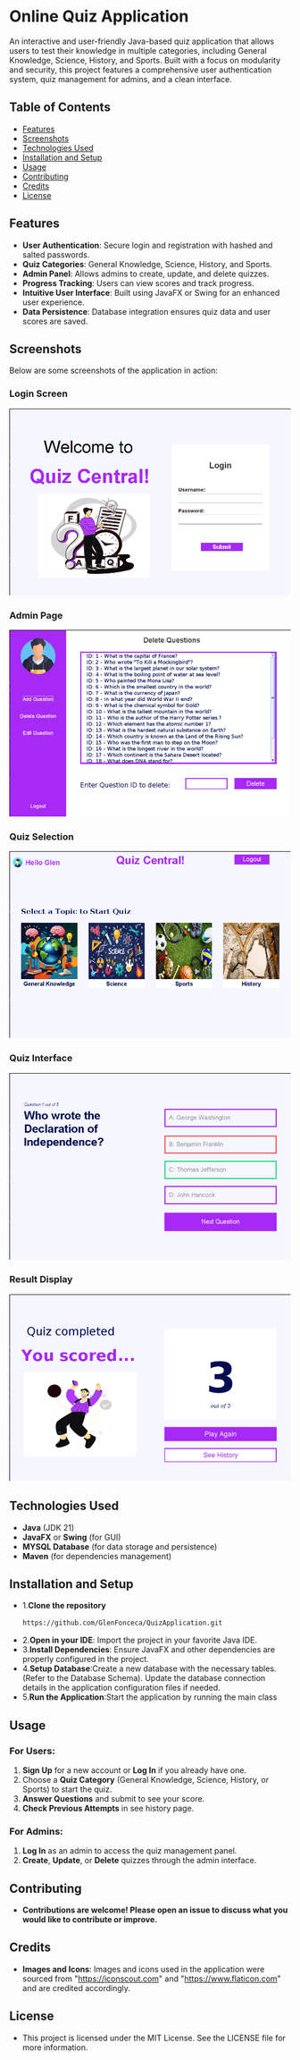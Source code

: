 # Online Quiz Application

An interactive and user-friendly Java-based quiz application that allows users to test their knowledge in multiple categories, including General Knowledge, Science, History, and Sports. Built with a focus on modularity and security, this project features a comprehensive user authentication system, quiz management for admins, and a clean interface.



## Table of Contents
- [Features](#features)
- [Screenshots](#screenshots)
- [Technologies Used](#technologies-used)
- [Installation and Setup](#installation-and-setup)
- [Usage](#usage)
- [Contributing](#contributing)
- [Credits](#credits)
- [License](#license)

## Features

- **User Authentication**: Secure login and registration with hashed and salted passwords.
- **Quiz Categories**: General Knowledge, Science, History, and Sports.
- **Admin Panel**: Allows admins to create, update, and delete quizzes.
- **Progress Tracking**: Users can view scores and track progress.
- **Intuitive User Interface**: Built using JavaFX or Swing for an enhanced user experience.
- **Data Persistence**: Database integration ensures quiz data and user scores are saved.
  
## Screenshots

Below are some screenshots of the application in action:

### Login Screen
![Login Screen](QuizApplication/ScreenShots/LoginPage.png)

### Admin Page
![Admin Page](QuizApplication/ScreenShots/AdminPage.png)

### Quiz Selection
![Quiz Selection](QuizApplication/ScreenShots/HomePage.png)

### Quiz Interface
![Quiz Interface](QuizApplication/ScreenShots/quizInterface.png)

### Result Display
![Result Display](QuizApplication/ScreenShots/resultDisplay.png)


## Technologies Used

- **Java** (JDK 21)
- **JavaFX** or **Swing** (for GUI)
- **MYSQL Database** (for data storage and persistence)
- **Maven** (for dependencies management)

## Installation and Setup

- 1.**Clone the repository**
   ```bash
   https://github.com/GlenFonceca/QuizApplication.git
- 2.**Open in your IDE**: Import the project in your favorite Java IDE.
- 3.**Install Dependencies**: Ensure JavaFX and other dependencies are properly configured in the project. 
- 4.**Setup Database**:Create a new database with the necessary tables. (Refer to the Database Schema).
Update the database connection details in the application configuration files if needed.
- 5.**Run the Application**:Start the application by running the main class

## Usage

### For Users:
1. **Sign Up** for a new account or **Log In** if you already have one.
2. Choose a **Quiz Category** (General Knowledge, Science, History, or Sports) to start the quiz.
3. **Answer Questions** and submit to see your score.
4. **Check Previous Attempts** in see history page. 

### For Admins:
1. **Log In** as an admin to access the quiz management panel.
2. **Create**, **Update**, or **Delete** quizzes through the admin interface.


## Contributing
- **Contributions are welcome! Please open an issue to discuss what you would like to contribute or improve.**

## Credits
- **Images and Icons**: Images and icons used in the application were sourced from "https://iconscout.com" and "https://www.flaticon.com" and are credited accordingly.

## License
- This project is licensed under the MIT License. See the LICENSE file for more information.
